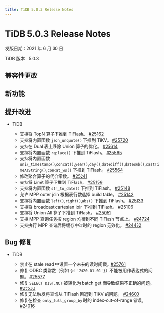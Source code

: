 ```yaml
---
title: TiDB 5.0.3 Release Notes
---
```


# TiDB 5.0.3 Release Notes

发版日期：2021 年 6 月 30 日

TiDB 版本：5.0.3

## 兼容性更改

## 新功能

## 提升改进

+ TiDB

  - 支持将 TopN 算子下推到 TiFlash。 [#25162](https://github.com/pingcap/tidb/pull/25162)
  - 支持将内置函数 `json_unquote()` 下推到 TiKV。 [#25720](https://github.com/pingcap/tidb/pull/25720)
  - 支持在 Dual 表上移除 Union 算子的优化。 [#25614](https://github.com/pingcap/tidb/pull/25614)
  - 支持将内置函数 `replace()` 下推到 TiFlash。 [#25565](https://github.com/pingcap/tidb/pull/25565)
  - 支持将内置函数 `unix_timestamp()`,`concat()`,`year()`,`day()`,`datediff()`,`datesub()`,`castTimeAsString()`,`concat_ws()` 下推到 TiFlash。 [#25564](https://github.com/pingcap/tidb/pull/25564)
  - 修改聚合算子的代价常数。 [#25241](https://github.com/pingcap/tidb/pull/25241)
  - 支持将 Limit 算子下推到 TiFlash。 [#25159](https://github.com/pingcap/tidb/pull/25159)
  - 支持将内置函数 `str_to_date()` 下推到 TiFlash。 [#25148](https://github.com/pingcap/tidb/pull/25148)
  - 允许 MPP outer join 根据表行数选择 build table。 [#25142](https://github.com/pingcap/tidb/pull/25142)
  - 支持将内置函数 `left()`,`right()`,`abs()` 下推到 TiFlash。 [#25133](https://github.com/pingcap/tidb/pull/25133)
  - 支持将 broadcast cartesian join 下推到 TiFlash。 [#25106](https://github.com/pingcap/tidb/pull/25106)
  - 支持将 Union All 算子下推到 TiFlash。 [#25051](https://github.com/pingcap/tidb/pull/25051)
  - 支持 MPP 查询任务按 region 均衡到不同 TiFlash 节点上。 [#24724](https://github.com/pingcap/tidb/pull/24724)
  - 支持执行 MPP 查询后将缓存中过时的 region 无效化。 [#24432](https://github.com/pingcap/tidb/pull/24432)
## Bug 修复

+ TiDB

    - 禁止在 stale read 中设置一个未来的读时间戳。[#25761](https://github.com/pingcap/tidb/pull/25761)
    - 修复 ODBC 类常数（例如 `{d '2020-01-01'}`）不能被用作表达式的问题。 [#25577](https://github.com/pingcap/tidb/pull/25577)
    - 修复 `SELECT DISTINCT` 被转化为 batch get 而导致结果不正确的问题。 [#25533](https://github.com/pingcap/tidb/pull/25533)
    - 修复无法触发将查询从 TiFlash 回退到 TiKV 的问题。 [#24600](https://github.com/pingcap/tidb/pull/24600)
    - 修复在检查 `only_full_group_by` 时的 index-out-of-range 错误。 [#24016](https://github.com/pingcap/tidb/pull/24016)
